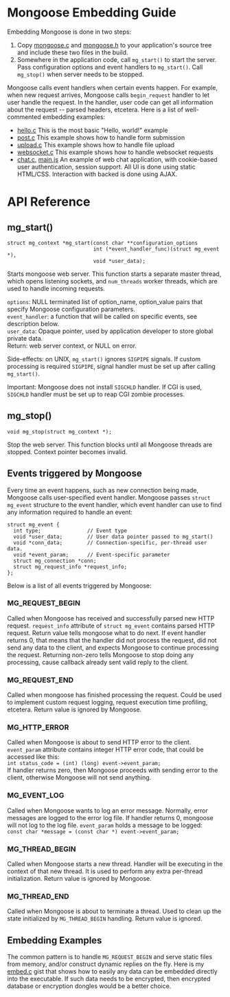 # Mongoose Embedding Guide

Embedding Mongoose is done in two steps:

   1. Copy
    [mongoose.c](https://raw.github.com/cesanta/mongoose/master/mongoose.c) and
    [mongoose.h](https://raw.github.com/cesanta/mongoose/master/mongoose.h)
    to your application's source tree and include these two files in the build.
   2. Somewhere in the application code, call `mg_start()` to start the server.
    Pass configuration options and event handlers to `mg_start()`. Call
    `mg_stop()` when server needs to be stopped.

Mongoose calls event handlers when certain events happen.
For example, when new request arrives, Mongoose calls `begin_request`
handler to let user handle the request. In the handler, user code
can get all information about the request -- parsed headers, etcetera.
Here is a list of well-commented embedding examples:

   * [hello.c](https://github.com/cesanta/mongoose/blob/master/examples/hello.c)
    This is the most basic "Hello, world!" example
   * [post.c](https://github.com/cesanta/mongoose/blob/master/examples/post.c)
    This example shows how to handle form submission
   * [upload.c](https://github.com/cesanta/mongoose/blob/master/examples/upload.c)
    This example shows how to handle file upload
   * [websocket.c](https://github.com/cesanta/mongoose/blob/master/examples/websocket.c)
    This example shows how to handle websocket requests
   * [chat.c](https://github.com/cesanta/mongoose/blob/master/examples/chat.c), [main.js](https://github.com/cesanta/mongoose/blob/master/examples/html/main.js)
    An example of web chat application, with cookie-based user authentication,
    session support. All UI is done using static HTML/CSS. Interaction
    with backed is done using AJAX.



# API Reference

## mg\_start()
    struct mg_context *mg_start(const char **configuration_options
                                int (*event_handler_func)(struct mg_event *),
                                void *user_data);

Starts mongoose web server. This function starts a separate master thread,
which opens listening sockets, and `num_threads` worker threads, which are
used to handle incoming requests.

  `options`: NULL terminated list of option_name, option_value pairs that
            specify Mongoose configuration parameters.  
  `event_handler`: a function that will be called on specific events,
               see description below.  
  `user_data`: Opaque pointer, used by application developer to store
               global private data.  
  Return: web server context, or NULL on error.

  Side-effects: on UNIX, `mg_start()` ignores `SIGPIPE` signals. If custom
    processing is required `SIGPIPE`, signal handler must be set up
    after calling `mg_start()`.

 Important: Mongoose does not install `SIGCHLD` handler. If CGI is used,
 `SIGCHLD` handler must be set up to reap CGI zombie processes.


## mg\_stop()

    void mg_stop(struct mg_context *);

Stop the web server. This function blocks until all Mongoose
threads are stopped. Context pointer becomes invalid.


## Events triggered by Mongoose

Every time an event happens, such as new connection being made,
Mongoose calls user-specified event handler. Mongoose passes `struct mg_event`
structure to the event handler, which event handler can use to find any
information required to handle an event:

    struct mg_event {
      int type;               // Event type
      void *user_data;        // User data pointer passed to mg_start()
      void *conn_data;        // Connection-specific, per-thread user data.
      void *event_param;      // Event-specific parameter
      struct mg_connection *conn;
      struct mg_request_info *request_info;
    };

Below is a list of all events triggered by Mongoose:

### MG\_REQUEST\_BEGIN

Called when Mongoose has received and successfully parsed new HTTP request.
`request_info`
attribute of `struct mg_event` contains parsed HTTP request. Return value tells
mongoose what to do next. If event handler returns 0, that means that the
handler did not process the request, did not send any data to the client, and
expects Mongoose to continue processing the request. Returning non-zero
tells Mongoose to stop doing any processing, cause callback already sent
valid reply to the client.

### MG\_REQUEST\_END

Called when mongoose has finished processing the request.
Could be used to implement custom request logging, request execution time
profiling, etcetera. Return value is ignored by Mongoose.

### MG\_HTTP\_ERROR

Called when Mongoose is about to send HTTP error to the client.
`event_param` attribute contains integer HTTP error code, that could be
accessed like this:  
`int status_code = (int) (long) event->event_param;`  
If handler returns zero, then Mongoose proceeds with sending error to the
client, otherwise Mongoose will not send anything.

### MG\_EVENT\_LOG

Called when Mongoose wants to log an error message.
Normally, error messages are logged to the error log file. If handler
returns 0, mongoose will not log to the log file. `event_param` holds
a message to be logged:  
`const char *message = (const char *) event->event_param;`

### MG\_THREAD\_BEGIN

Called when Mongoose starts a new thread. Handler will be executing
in the context of that new thread. It is used to perform any extra per-thread
initialization. Return value is ignored by Mongoose.

### MG\_THREAD\_END

Called when Mongoose is about to terminate a thread. Used to clean up
the state initialized by `MG_THREAD_BEGIN` handling. Return value is ignored.


## Embedding Examples

The common pattern is to handle `MG_REQUEST_BEGIN` and serve static files
from memory, and/or construct dynamic replies on the fly. Here is
my [embed.c](https://gist.github.com/valenok/4714740) gist
that shows how to easily any data can be embedded
directly into the executable. If such data needs to be encrypted, then
encrypted database or encryption dongles would be a better choice.

